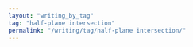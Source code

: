 ```yaml
---
layout: "writing_by_tag"
tag: "half-plane intersection"
permalink: "/writing/tag/half-plane intersection/"
---
```

